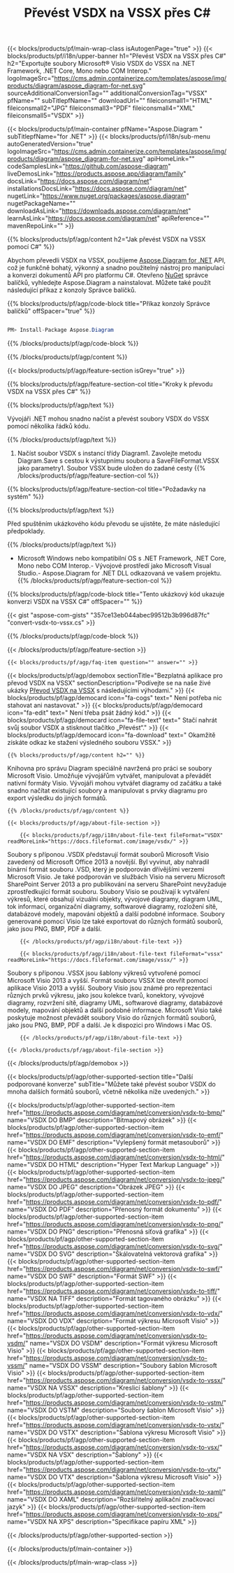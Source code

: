 ﻿---
title: Převést VSDX na VSSX přes C# 
weight: 3270
url: /cs/net/conversion/vsdx-to-vssx/ 
description: Ukázkový kód pro konverzi VSDX na VSSX C#. Použijte API ukázkový kód pro dávkový převod souborů VSDX na VSSX v rámci VB.NET, Asp.NET nebo jakékoli aplikace založené na .NET.
---
{{< blocks/products/pf/main-wrap-class isAutogenPage="true" >}}
{{< blocks/products/pf/i18n/upper-banner h1="Převést VSDX na VSSX přes C#" h2="Exportujte soubory Microsoft® Visio VSDX do VSSX na .NET Framework, .NET Core, Mono nebo COM Interop." logoImageSrc="https://cms.admin.containerize.com/templates/aspose/img/products/diagram/aspose_diagram-for-net.svg" sourceAdditionalConversionTag="" additionalConversionTag="VSSX" pfName="" subTitlepfName="" downloadUrl="" fileiconsmall1="HTML" fileiconsmall2="JPG" fileiconsmall3="PDF" fileiconsmall4="XML" fileiconsmall5="VSDX" >}}

{{< blocks/products/pf/main-container pfName="Aspose.Diagram " subTitlepfName="for .NET" >}}
{{< blocks/products/pf/i18n/sub-menu autoGeneratedVersion="true" logoImageSrc="https://cms.admin.containerize.com/templates/aspose/img/products/diagram/aspose_diagram-for-net.svg" apiHomeLink="" codeSamplesLink="https://github.com/aspose-diagram" liveDemosLink="https://products.aspose.app/diagram/family" docsLink="https://docs.aspose.com/diagram/net" installationsDocsLink="https://docs.aspose.com/diagram/net" nugetLink="https://www.nuget.org/packages/aspose.diagram" nugetPackageName="" downloadAsLink="https://downloads.aspose.com/diagram/net" learnAsLink="https://docs.aspose.com/diagram/net" apiReference="" mavenRepoLink="" >}}

{{% blocks/products/pf/agp/content h2="Jak převést VSDX na VSSX pomocí C#" %}}

 Abychom převedli VSDX na VSSX, použijeme
 [Aspose.Diagram for .NET](https://products.aspose.com/diagram/net) 
 API, což je funkčně bohatý, výkonný a snadno použitelný nástroj pro manipulaci a konverzi dokumentů API pro platformu C#. Otevřeno
 [NuGet](https://www.nuget.org/packages/aspose.diagram) 
 správce balíčků, vyhledejte
 Aspose.Diagram 
 a nainstalovat. Můžete také použít následující příkaz z konzoly Správce balíčků.

{{% blocks/products/pf/agp/code-block title="Příkaz konzoly Správce balíčků" offSpacer="true" %}}

```cs

PM> Install-Package Aspose.Diagram


```

{{% /blocks/products/pf/agp/code-block %}}

{{% /blocks/products/pf/agp/content %}}

{{< blocks/products/pf/agp/feature-section isGrey="true" >}}

{{% blocks/products/pf/agp/feature-section-col title="Kroky k převodu VSDX na VSSX přes C#" %}}

{{% blocks/products/pf/agp/text %}}

 Vývojáři .NET mohou snadno načíst a převést soubory VSDX do VSSX pomocí několika řádků kódu.

{{% /blocks/products/pf/agp/text %}}

1. Načíst soubor VSDX s instancí třídy Diagram1. Zavolejte metodu Diagram.Save s cestou k výstupnímu souboru a SaveFileFormat.VSSX jako parametry1. Soubor VSSX bude uložen do zadané cesty
{{% /blocks/products/pf/agp/feature-section-col %}}

{{% blocks/products/pf/agp/feature-section-col title="Požadavky na systém" %}}

{{% blocks/products/pf/agp/text %}}

 Před spuštěním ukázkového kódu převodu se ujistěte, že máte následující předpoklady.

{{% /blocks/products/pf/agp/text %}}

- Microsoft Windows nebo kompatibilní OS s .NET Framework, .NET Core, Mono nebo COM Interop.- Vývojové prostředí jako Microsoft Visual Studio.- Aspose.Diagram for .NET DLL odkazovaná ve vašem projektu.
{{% /blocks/products/pf/agp/feature-section-col %}}

{{% blocks/products/pf/agp/code-block title="Tento ukázkový kód ukazuje konverzi VSDX na VSSX C#" offSpacer="" %}}

{{< gist "aspose-com-gists" "357ce13eb044abec99512b3b996d87fc" "convert-vsdx-to-vssx.cs" >}}

{{% /blocks/products/pf/agp/code-block %}}

{{< /blocks/products/pf/agp/feature-section >}}

    {{< blocks/products/pf/agp/faq-item question="" answer="" >}}
 

<!-- aboutfile Starts -->

{{< blocks/products/pf/agp/demobox sectionTitle="Bezplatná aplikace pro převod VSDX na VSSX" sectionDescription="Podívejte se na naše živé ukázky [Převod VSDX na VSSX](https://products.aspose.app/diagram/conversion/vsdx-to-vssx) s následujícími výhodami." >}}
        {{< blocks/products/pf/agp/democard icon="fa-cogs" text=" Není potřeba nic stahovat ani nastavovat." >}}
        {{< blocks/products/pf/agp/democard icon="fa-edit" text=" Není třeba psát žádný kód." >}}
        {{< blocks/products/pf/agp/democard icon="fa-file-text" text=" Stačí nahrát svůj soubor VSDX a stisknout tlačítko „Převést“." >}}
        {{< blocks/products/pf/agp/democard icon="fa-download" text=" Okamžitě získáte odkaz ke stažení výsledného souboru VSSX." >}}

    {{% blocks/products/pf/agp/content h2="" %}}

 Knihovna pro správu Diagram speciálně navržená pro práci se soubory Microsoft Visio. Umožňuje vývojářům vytvářet, manipulovat a převádět nativní formáty Visio. Vývojáři mohou vytvářet diagramy od začátku a také snadno načítat existující soubory a manipulovat s prvky diagramu pro export výsledku do jiných formátů.



    {{% /blocks/products/pf/agp/content %}}

    {{< blocks/products/pf/agp/about-file-section >}}

        {{< blocks/products/pf/agp/i18n/about-file-text fileFormat="VSDX" readMoreLink="https://docs.fileformat.com/image/vsdx/" >}}
Soubory s příponou .VSDX představují formát souborů Microsoft Visio zavedený od Microsoft Office 2013 a novější. Byl vyvinut, aby nahradil binární formát souboru .VSD, který je podporován dřívějšími verzemi Microsoft Visio. Je také podporován ve službách Visio na serveru Microsoft SharePoint Server 2013 a pro publikování na serveru SharePoint nevyžaduje zprostředkující formát souboru. Soubory Visio se používají k vytváření výkresů, které obsahují vizuální objekty, vývojové diagramy, diagram UML, tok informací, organizační diagramy, softwarové diagramy, rozložení sítě, databázové modely, mapování objektů a další podobné informace. Soubory generované pomocí Visio lze také exportovat do různých formátů souborů, jako jsou PNG, BMP, PDF a další.

        {{< /blocks/products/pf/agp/i18n/about-file-text >}}

        {{< blocks/products/pf/agp/i18n/about-file-text fileFormat="vssx" readMoreLink="https://docs.fileformat.com/image/vssx/" >}}
Soubory s příponou .VSSX jsou šablony výkresů vytvořené pomocí Microsoft Visio 2013 a vyšší. Formát souboru VSSX lze otevřít pomocí aplikace Visio 2013 a vyšší. Soubory Visio jsou známé pro reprezentaci různých prvků výkresu, jako jsou kolekce tvarů, konektory, vývojové diagramy, rozvržení sítě, diagramy UML, softwarové diagramy, databázové modely, mapování objektů a další podobné informace. Microsoft Visio také poskytuje možnost převádět soubory Visio do různých formátů souborů, jako jsou PNG, BMP, PDF a další. Je k dispozici pro Windows i Mac OS.

        {{< /blocks/products/pf/agp/i18n/about-file-text >}}

    {{< /blocks/products/pf/agp/about-file-section >}}

{{< /blocks/products/pf/agp/demobox >}}

<!-- aboutfile Ends -->

{{< blocks/products/pf/agp/other-supported-section title="Další podporované konverze" subTitle="Můžete také převést soubor VSDX do mnoha dalších formátů souborů, včetně několika níže uvedených." >}}

{{< blocks/products/pf/agp/other-supported-section-item href="https://products.aspose.com/diagram/net/conversion/vsdx-to-bmp/" name="VSDX DO BMP" description="Bitmapový obrázek" >}}
{{< blocks/products/pf/agp/other-supported-section-item href="https://products.aspose.com/diagram/net/conversion/vsdx-to-emf/" name="VSDX DO EMF" description="Vylepšený formát metasouborů" >}}
{{< blocks/products/pf/agp/other-supported-section-item href="https://products.aspose.com/diagram/net/conversion/vsdx-to-html/" name="VSDX DO HTML" description="Hyper Text Markup Language" >}}
{{< blocks/products/pf/agp/other-supported-section-item href="https://products.aspose.com/diagram/net/conversion/vsdx-to-jpeg/" name="VSDX DO JPEG" description="Obrázek JPEG" >}}
{{< blocks/products/pf/agp/other-supported-section-item href="https://products.aspose.com/diagram/net/conversion/vsdx-to-pdf/" name="VSDX DO PDF" description="Přenosný formát dokumentu" >}}
{{< blocks/products/pf/agp/other-supported-section-item href="https://products.aspose.com/diagram/net/conversion/vsdx-to-png/" name="VSDX DO PNG" description="Přenosná síťová grafika" >}}
{{< blocks/products/pf/agp/other-supported-section-item href="https://products.aspose.com/diagram/net/conversion/vsdx-to-svg/" name="VSDX DO SVG" description="Škálovatelná vektorová grafika" >}}
{{< blocks/products/pf/agp/other-supported-section-item href="https://products.aspose.com/diagram/net/conversion/vsdx-to-swf/" name="VSDX DO SWF" description="Formát SWF" >}}
{{< blocks/products/pf/agp/other-supported-section-item href="https://products.aspose.com/diagram/net/conversion/vsdx-to-tiff/" name="VSDX NA TIFF" description="Formát tagovaného obrázku" >}}
{{< blocks/products/pf/agp/other-supported-section-item href="https://products.aspose.com/diagram/net/conversion/vsdx-to-vdx/" name="VSDX DO VDX" description="Formát výkresu Microsoft Visio" >}}
{{< blocks/products/pf/agp/other-supported-section-item href="https://products.aspose.com/diagram/net/conversion/vsdx-to-vsdm/" name="VSDX DO VSDM" description="Formát výkresu Microsoft Visio" >}}
{{< blocks/products/pf/agp/other-supported-section-item href="https://products.aspose.com/diagram/net/conversion/vsdx-to-vssm/" name="VSDX DO VSSM" description="Soubory šablon Microsoft Visio" >}}
{{< blocks/products/pf/agp/other-supported-section-item href="https://products.aspose.com/diagram/net/conversion/vsdx-to-vssx/" name="VSDX NA VSSX" description="Kreslicí šablony" >}}
{{< blocks/products/pf/agp/other-supported-section-item href="https://products.aspose.com/diagram/net/conversion/vsdx-to-vstm/" name="VSDX DO VSTM" description="Soubory šablon Microsoft Visio" >}}
{{< blocks/products/pf/agp/other-supported-section-item href="https://products.aspose.com/diagram/net/conversion/vsdx-to-vstx/" name="VSDX DO VSTX" description="Šablona výkresu Microsoft Visio" >}}
{{< blocks/products/pf/agp/other-supported-section-item href="https://products.aspose.com/diagram/net/conversion/vsdx-to-vsx/" name="VSDX NA VSX" description="Šablony" >}}
{{< blocks/products/pf/agp/other-supported-section-item href="https://products.aspose.com/diagram/net/conversion/vsdx-to-vtx/" name="VSDX DO VTX" description="Šablona výkresu Microsoft Visio" >}}
{{< blocks/products/pf/agp/other-supported-section-item href="https://products.aspose.com/diagram/net/conversion/vsdx-to-xaml/" name="VSDX DO XAML" description="Rozšiřitelný aplikační značkovací jazyk" >}}
{{< blocks/products/pf/agp/other-supported-section-item href="https://products.aspose.com/diagram/net/conversion/vsdx-to-xps/" name="VSDX NA XPS" description="Specifikace papíru XML" >}}

{{< /blocks/products/pf/agp/other-supported-section >}}

{{< /blocks/products/pf/main-container >}}
    
{{< /blocks/products/pf/main-wrap-class >}}